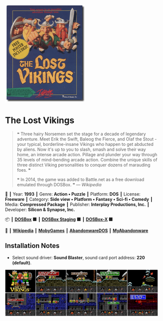 ![](Thumbnail.png 'application-thumbnail')

# The Lost Vikings

> ❝ Three hairy Norsemen set the stage for a decade of legendary adventure. Meet Erik the Swift, Baleog the Fierce, and Olaf the Stout - your typical, borderline-insane Vikings who happen to get abducted by aliens. Now it's up to you to slash, smash and solve their way home, an intense arcade action. Pillage and plunder your way through 35 levels of mind-bending arcade action. Combine the unique skills of three distinct Viking personalities to conquer dozens of marauding foes. ❞
>
> ❝ In 2014, the game was added to Battle.net as a free download emulated through DOSBox. ❞ — *Wikipedia*
>

📌 ┃ Year: **1993** ┃ Genre: **Action • Puzzle** ┃ Platform: **DOS** ┃ License: **Freeware** ┃ Category: **Side view • Platform • Fantasy • Sci-fi • Comedy** ┃ Media: **Compressed Package** ┃ Publisher: **Interplay Productions, Inc.** ┃ Developer: **Silicon & Synapse, Inc.** 

📦 ┃ **[DOSBox](https://www.dosbox.com/) 🟩** ┃ **[DOSBox Staging](https://dosbox-staging.github.io/) 🟩** ┃ **[DOSBox-X](https://dosbox-x.com/) 🟩** 

📎 ┃ **[Wikipedia](https://en.wikipedia.org/wiki/The_Lost_Vikings)** ┃ **[MobyGames](https://www.mobygames.com/game/1547/the-lost-vikings/)** ┃ **[AbandonwareDOS](https://www.abandonwaredos.com/abandonware-game.php?abandonware=The+Lost+Vikings&gid=1032)** ┃ **[MyAbandonware](https://www.myabandonware.com/game/the-lost-vikings-1mi)** 

## Installation Notes
- Select sound driver: **Sound Blaster**, sound card port address: **220 (default)**.

![](Montage.png 'The Lost Vikings')

